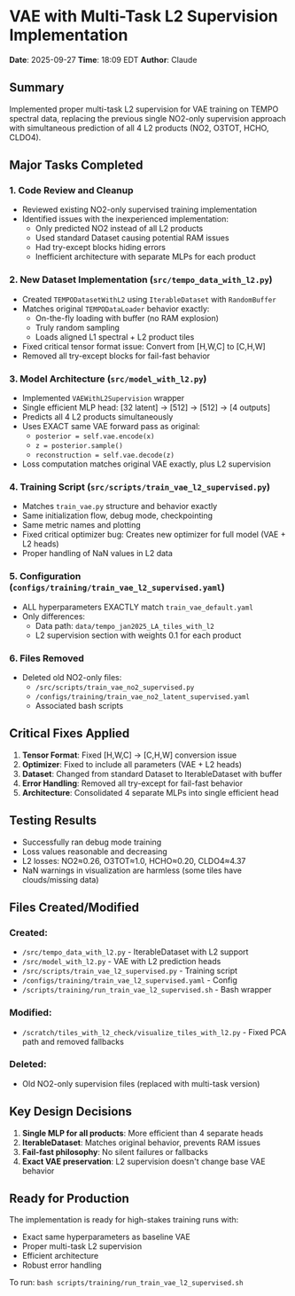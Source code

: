 # VAE with Multi-Task L2 Supervision Implementation
**Date**: 2025-09-27
**Time**: 18:09 EDT
**Author**: Claude

## Summary
Implemented proper multi-task L2 supervision for VAE training on TEMPO spectral data, replacing the previous single NO2-only supervision approach with simultaneous prediction of all 4 L2 products (NO2, O3TOT, HCHO, CLDO4).

## Major Tasks Completed

### 1. Code Review and Cleanup
- Reviewed existing NO2-only supervised training implementation
- Identified issues with the inexperienced implementation:
  - Only predicted NO2 instead of all L2 products
  - Used standard Dataset causing potential RAM issues
  - Had try-except blocks hiding errors
  - Inefficient architecture with separate MLPs for each product

### 2. New Dataset Implementation (`src/tempo_data_with_l2.py`)
- Created `TEMPODatasetWithL2` using `IterableDataset` with `RandomBuffer`
- Matches original `TEMPODataLoader` behavior exactly:
  - On-the-fly loading with buffer (no RAM explosion)
  - Truly random sampling
  - Loads aligned L1 spectral + L2 product tiles
- Fixed critical tensor format issue: Convert from [H,W,C] to [C,H,W]
- Removed all try-except blocks for fail-fast behavior

### 3. Model Architecture (`src/model_with_l2.py`)
- Implemented `VAEWithL2Supervision` wrapper
- Single efficient MLP head: [32 latent] → [512] → [512] → [4 outputs]
- Predicts all 4 L2 products simultaneously
- Uses EXACT same VAE forward pass as original:
  - `posterior = self.vae.encode(x)`
  - `z = posterior.sample()`
  - `reconstruction = self.vae.decode(z)`
- Loss computation matches original VAE exactly, plus L2 supervision

### 4. Training Script (`src/scripts/train_vae_l2_supervised.py`)
- Matches `train_vae.py` structure and behavior exactly
- Same initialization flow, debug mode, checkpointing
- Same metric names and plotting
- Fixed critical optimizer bug: Creates new optimizer for full model (VAE + L2 heads)
- Proper handling of NaN values in L2 data

### 5. Configuration (`configs/training/train_vae_l2_supervised.yaml`)
- ALL hyperparameters EXACTLY match `train_vae_default.yaml`
- Only differences:
  - Data path: `data/tempo_jan2025_LA_tiles_with_l2`
  - L2 supervision section with weights 0.1 for each product

### 6. Files Removed
- Deleted old NO2-only files:
  - `/src/scripts/train_vae_no2_supervised.py`
  - `/configs/training/train_vae_no2_latent_supervised.yaml`
  - Associated bash scripts

## Critical Fixes Applied
1. **Tensor Format**: Fixed [H,W,C] → [C,H,W] conversion issue
2. **Optimizer**: Fixed to include all parameters (VAE + L2 heads)
3. **Dataset**: Changed from standard Dataset to IterableDataset with buffer
4. **Error Handling**: Removed all try-except for fail-fast behavior
5. **Architecture**: Consolidated 4 separate MLPs into single efficient head

## Testing Results
- Successfully ran debug mode training
- Loss values reasonable and decreasing
- L2 losses: NO2≈0.26, O3TOT≈1.0, HCHO≈0.20, CLDO4≈4.37
- NaN warnings in visualization are harmless (some tiles have clouds/missing data)

## Files Created/Modified

### Created:
- `/src/tempo_data_with_l2.py` - IterableDataset with L2 support
- `/src/model_with_l2.py` - VAE with L2 prediction heads
- `/src/scripts/train_vae_l2_supervised.py` - Training script
- `/configs/training/train_vae_l2_supervised.yaml` - Config
- `/scripts/training/run_train_vae_l2_supervised.sh` - Bash wrapper

### Modified:
- `/scratch/tiles_with_l2_check/visualize_tiles_with_l2.py` - Fixed PCA path and removed fallbacks

### Deleted:
- Old NO2-only supervision files (replaced with multi-task version)

## Key Design Decisions
1. **Single MLP for all products**: More efficient than 4 separate heads
2. **IterableDataset**: Matches original behavior, prevents RAM issues
3. **Fail-fast philosophy**: No silent failures or fallbacks
4. **Exact VAE preservation**: L2 supervision doesn't change base VAE behavior

## Ready for Production
The implementation is ready for high-stakes training runs with:
- Exact same hyperparameters as baseline VAE
- Proper multi-task L2 supervision
- Efficient architecture
- Robust error handling

To run: `bash scripts/training/run_train_vae_l2_supervised.sh`